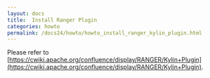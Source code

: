 ```yaml
---
layout: docs
title:  Install Ranger Plugin
categories: howto
permalink: /docs24/howto/howto_install_ranger_kylin_plugin.html
---
```


Please refer to [https://cwiki.apache.org/confluence/display/RANGER/Kylin+Plugin](https://cwiki.apache.org/confluence/display/RANGER/Kylin+Plugin).
